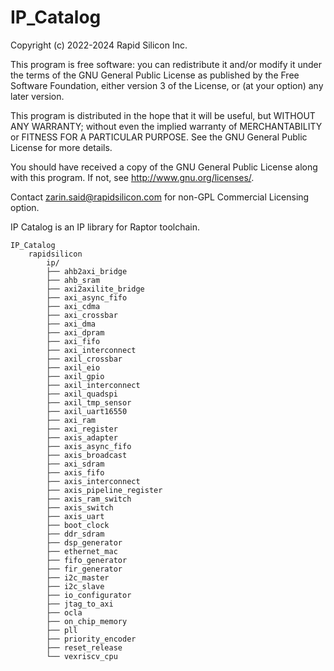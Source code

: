 # IP_Catalog
Copyright (c) 2022-2024 Rapid Silicon Inc.

This program is free software: you can redistribute it and/or modify
it under the terms of the GNU General Public License as published by
the Free Software Foundation, either version 3 of the License, or
(at your option) any later version.

This program is distributed in the hope that it will be useful,
but WITHOUT ANY WARRANTY; without even the implied warranty of
MERCHANTABILITY or FITNESS FOR A PARTICULAR PURPOSE.  See the
GNU General Public License for more details.

You should have received a copy of the GNU General Public License
along with this program.  If not, see <http://www.gnu.org/licenses/>.

Contact zarin.said@rapidsilicon.com for non-GPL Commercial Licensing option.

IP Catalog is an IP library for Raptor toolchain.

	IP_Catalog
		rapidsilicon
			ip/
			├── ahb2axi_bridge
			├── ahb_sram
			├── axi2axilite_bridge
			├── axi_async_fifo
			├── axi_cdma
			├── axi_crossbar
			├── axi_dma
			├── axi_dpram
			├── axi_fifo
			├── axi_interconnect
			├── axil_crossbar
			├── axil_eio
			├── axil_gpio
			├── axil_interconnect
			├── axil_quadspi
			├── axil_tmp_sensor
			├── axil_uart16550
			├── axi_ram
			├── axi_register
			├── axis_adapter
			├── axis_async_fifo
			├── axis_broadcast
			├── axi_sdram
			├── axis_fifo
			├── axis_interconnect
			├── axis_pipeline_register
			├── axis_ram_switch
			├── axis_switch
			├── axis_uart
			├── boot_clock
			├── ddr_sdram
			├── dsp_generator
			├── ethernet_mac
			├── fifo_generator
			├── fir_generator
			├── i2c_master
			├── i2c_slave
			├── io_configurator
			├── jtag_to_axi
			├── ocla
			├── on_chip_memory
			├── pll
			├── priority_encoder
			├── reset_release
			└── vexriscv_cpu
